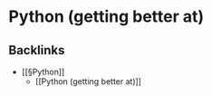 # Python (getting better at)

## Backlinks
* [[§Python]]
	* [[Python (getting better at)]]

<!-- {BearID:AEDFFF5A-DC11-458C-AE97-51322E5BD93A-28132-0000041703CE0999} -->
